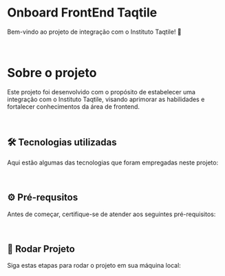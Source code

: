 # Onboard FrontEnd Taqtile
<p>Bem-vindo ao projeto de integração com o Instituto Taqtile! 🚀</p>

<br>

# Sobre o projeto
<p>Este projeto foi desenvolvido com o propósito de estabelecer uma integração com o Instituto Taqtile, visando aprimorar as habilidades e fortalecer conhecimentos da área de  frontend. </p>

<br>

## 🛠️ Tecnologias utilizadas
<p>Aqui estão algumas das tecnologias que foram empregadas neste projeto:</p>

<br>

## ⚙️ Pré-requsitos
<p>Antes de começar, certifique-se de atender aos seguintes pré-requisitos:</p>

<br>

## 🚀 Rodar Projeto
<p>Siga estas etapas para rodar o projeto em sua máquina local:</p>

<br>